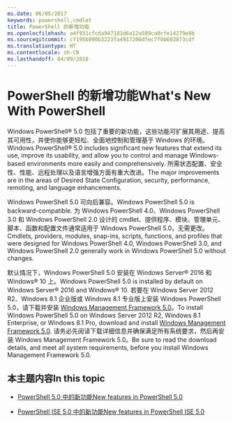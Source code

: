 ```yaml
---
ms.date: 06/05/2017
keywords: powershell,cmdlet
title: PowerShell 的新增功能
ms.openlocfilehash: a4f931cfcda947181d6a12a509ca0cfe14279e8b
ms.sourcegitcommit: cf195b090b3223fa4917206dfec7f0b603873cdf
ms.translationtype: HT
ms.contentlocale: zh-CN
ms.lasthandoff: 04/09/2018
---
```

# <a name="what39s-new-with-powershell"></a><span data-ttu-id="b51e9-103">PowerShell 的新增功能</span><span class="sxs-lookup"><span data-stu-id="b51e9-103">What&#39;s New With PowerShell</span></span>
<span data-ttu-id="b51e9-104">Windows PowerShell® 5.0 包括了重要的新功能，这些功能可扩展其用途、提高其可用性，并使你能够更轻松、全面地控制和管理基于 Windows 的环境。</span><span class="sxs-lookup"><span data-stu-id="b51e9-104">Windows PowerShell® 5.0 includes significant new features that extend its use, improve its usability, and allow you to control and manage Windows-based environments more easily and comprehensively.</span></span>  <span data-ttu-id="b51e9-105">所需状态配置、安全性、性能、远程处理以及语言增强方面有重大改进。</span><span class="sxs-lookup"><span data-stu-id="b51e9-105">The major improvements are in the areas of Desired State Configuration, security, performance, remoting, and language enhancements.</span></span>

<span data-ttu-id="b51e9-106">Windows PowerShell 5.0 可向后兼容。</span><span class="sxs-lookup"><span data-stu-id="b51e9-106">Windows PowerShell 5.0 is backward-compatible.</span></span> <span data-ttu-id="b51e9-107">为 Windows PowerShell 4.0、Windows PowerShell 3.0 和 Windows PowerShell 2.0 设计的 cmdlet、提供程序、模块、管理单元、脚本、函数和配置文件通常适用于 Windows PowerShell 5.0，无需更改。</span><span class="sxs-lookup"><span data-stu-id="b51e9-107">Cmdlets, providers, modules, snap-ins, scripts, functions, and profiles that were designed for Windows PowerShell 4.0, Windows PowerShell 3.0, and Windows PowerShell 2.0 generally work in Windows PowerShell 5.0 without changes.</span></span>

<span data-ttu-id="b51e9-108">默认情况下，Windows PowerShell 5.0 安装在 Windows Server® 2016 和 Windows® 10 上。</span><span class="sxs-lookup"><span data-stu-id="b51e9-108">Windows PowerShell 5.0 is installed by default on Windows Server® 2016 and Windows® 10.</span></span> <span data-ttu-id="b51e9-109">若要在 Windows Server 2012 R2、Windows 8.1 企业版或 Windows 8.1 专业版上安装 Windows PowerShell 5.0，请下载并安装 [Windows Management Framework 5.0](https://go.microsoft.com/fwlink/?linkid=830436)。</span><span class="sxs-lookup"><span data-stu-id="b51e9-109">To install Windows PowerShell 5.0 on Windows Server 2012 R2, Windows 8.1 Enterprise, or Windows 8.1 Pro, download and install [Windows Management Framework 5.0](https://go.microsoft.com/fwlink/?linkid=830436).</span></span> <span data-ttu-id="b51e9-110">请务必先阅读下载详细信息并确保满足所有系统要求，然后再安装 Windows Management Framework 5.0。</span><span class="sxs-lookup"><span data-stu-id="b51e9-110">Be sure to read the download details, and meet all system requirements, before you install Windows Management Framework 5.0.</span></span>

## <a name="in-this-topic"></a><span data-ttu-id="b51e9-111">本主题内容</span><span class="sxs-lookup"><span data-stu-id="b51e9-111">In this topic</span></span>

- [<span data-ttu-id="b51e9-112">PowerShell 5.0 中的新功能</span><span class="sxs-lookup"><span data-stu-id="b51e9-112">New features in  PowerShell 5.0</span></span>](What-s-New-in-Windows-PowerShell-50.md)

- [<span data-ttu-id="b51e9-113">PowerShell ISE 5.0 中的新功能</span><span class="sxs-lookup"><span data-stu-id="b51e9-113">New features in PowerShell ISE 5.0</span></span>](What-s-New-in-the-PowerShell-50-ISE.md)

<!--
- New features in Windows PowerShell 4.0

- New features in Windows PowerShell 3.0
-->